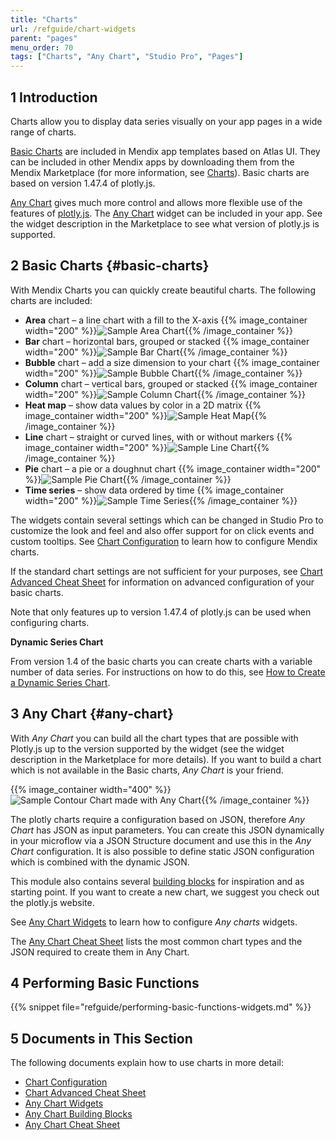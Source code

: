```yaml
---
title: "Charts"
url: /refguide/chart-widgets
parent: "pages"
menu_order: 70
tags: ["Charts", "Any Chart", "Studio Pro", "Pages"]
---
```


## 1 Introduction

Charts allow you to display data series visually on your app pages in a wide range of charts.

[Basic Charts](#basic-charts) are included in Mendix app templates based on Atlas UI. They can be included in other Mendix apps by downloading them from the Mendix Marketplace (for more information, see [Charts](/appstore/widgets/charts)). Basic charts are based on version 1.47.4 of plotly.js.

[Any Chart](#any-chart) gives much more control and allows more flexible use of the features of [plotly.js](https://plot.ly/). The [Any Chart](/appstore/modules/any-chart) widget can be included in your app. See the widget description in the Marketplace to see what version of plotly.js is supported.

## 2 Basic Charts {#basic-charts}

With Mendix Charts you can quickly create beautiful charts. The following charts are included:

* **Area** chart – a line chart with a fill to the X-axis {{% image_container width="200" %}}![Sample Area Chart](attachments/charts/sample-area-chart.png){{% /image_container %}}
* **Bar** chart – horizontal bars, grouped or stacked {{% image_container width="200" %}}![Sample Bar Chart](attachments/charts/sample-bar-chart.png){{% /image_container %}}
* **Bubble** chart – add a size dimension to your chart {{% image_container width="200" %}}![Sample Bubble Chart](attachments/charts/sample-bubble-chart.png){{% /image_container %}}
* **Column** chart – vertical bars, grouped or stacked {{% image_container width="200" %}}![Sample Column Chart](attachments/charts/sample-column-chart.png){{% /image_container %}}
* **Heat map** – show data values by color in a 2D matrix {{% image_container width="200" %}}![Sample Heat Map](attachments/charts/sample-heat-map.png){{% /image_container %}}
* **Line** chart – straight or curved lines, with or without markers {{% image_container width="200" %}}![Sample Line Chart](attachments/charts/sample-line-chart.png){{% /image_container %}}
* **Pie** chart – a pie or a doughnut chart {{% image_container width="200" %}}![Sample Pie Chart](attachments/charts/sample-pie-chart.png){{% /image_container %}}
* **Time series** – show data ordered by time {{% image_container width="200" %}}![Sample Time Series](attachments/charts/sample-time-series.png){{% /image_container %}}

The widgets contain several settings which can be changed in Studio Pro to customize the look and feel and also offer support for on click events and custom tooltips. See [Chart Configuration](charts-configuration) to learn how to configure Mendix charts.

If the standard chart settings are not sufficient for your purposes, see [Chart Advanced Cheat Sheet](charts-advanced-cheat-sheet) for information on advanced configuration of your basic charts.

Note that only features up to version 1.47.4 of plotly.js can be used when configuring charts.

**Dynamic Series Chart**

From version 1.4 of the basic charts you can create charts with a variable number of data series. For instructions on how to do this, see [How to Create a Dynamic Series Chart](/howto/front-end/charts-dynamic-series).

## 3 Any Chart {#any-chart}

With *Any Chart* you can build all the chart types that are possible with Plotly.js up to the version supported by the widget (see the widget description in the Marketplace for more details). If you want to build a chart which is not available in the Basic charts, *Any Chart* is your friend.

{{% image_container width="400" %}}![Sample Contour Chart made with Any Chart](attachments/charts/contour.png){{% /image_container %}}

The plotly charts require a configuration based on JSON, therefore *Any Chart* has JSON as input parameters. You can create this JSON dynamically in your microflow via a JSON Structure document and use this in the *Any Chart* configuration. It is also possible to define static JSON configuration which is combined with the dynamic JSON.

This module also contains several [building blocks](charts-any-building-blocks) for inspiration and as starting point. If you want to create a new chart, we suggest you check out the plotly.js website.

See [Any Chart Widgets](charts-any-configuration) to learn how to configure *Any charts* widgets.

The [Any Chart Cheat Sheet](charts-any-cheat-sheet) lists the most common chart types and the JSON required to create them in Any Chart.

## 4 Performing Basic Functions

{{% snippet file="refguide/performing-basic-functions-widgets.md" %}}

## 5 Documents in This Section

The following documents explain how to use charts in more detail:

* [Chart Configuration](charts-configuration)
* [Chart Advanced Cheat Sheet](charts-advanced-cheat-sheet)
* [Any Chart Widgets](charts-any-configuration)
* [Any Chart Building Blocks](charts-any-building-blocks)
* [Any Chart Cheat Sheet](charts-any-cheat-sheet)
